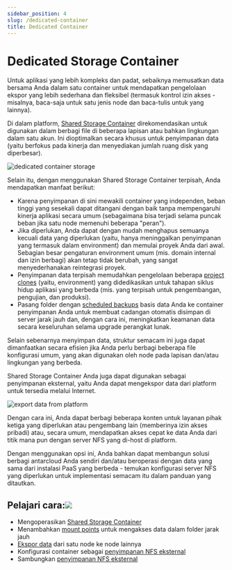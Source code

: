 ```yaml
---
sidebar_position: 4
slug: /dedicated-container
title: Dedicated Container
---
```


# Dedicated Storage Container

Untuk aplikasi yang lebih kompleks dan padat, sebaiknya memusatkan data bersama Anda dalam satu container untuk mendapatkan pengelolaan ekspor yang lebih sederhana dan fleksibel (termasuk kontrol izin akses - misalnya, baca-saja untuk satu jenis node dan baca-tulis untuk yang lainnya).

Di dalam platform, [Shared Storage Container](<https://docs.dewacloud.com/docs/shared-storage-container/>) direkomendasikan untuk digunakan dalam berbagi file di beberapa lapisan atau bahkan lingkungan dalam satu akun. Ini dioptimalkan secara khusus untuk penyimpanan data (yaitu berfokus pada kinerja dan menyediakan jumlah ruang disk yang diperbesar).

![dedicated container storage](#)

Selain itu, dengan menggunakan Shared Storage Container terpisah, Anda mendapatkan manfaat berikut:

  * Karena penyimpanan di sini mewakili container yang independen, beban tinggi yang sesekali dapat ditangani dengan baik tanpa mempengaruhi kinerja aplikasi secara umum (sebagaimana bisa terjadi selama puncak beban jika satu node memenuhi beberapa "peran").
  * Jika diperlukan, Anda dapat dengan mudah menghapus semuanya kecuali data yang diperlukan (yaitu, hanya meninggalkan penyimpanan yang termasuk dalam environment) dan memulai proyek Anda dari awal. Sebagian besar pengaturan environment umum (mis. domain internal dan izin berbagi) akan tetap tidak berubah, yang sangat menyederhanakan reintegrasi proyek.
  * Penyimpanan data terpisah memudahkan pengelolaan beberapa [project clones](<https://docs.dewacloud.com/docs/clone-environment/>) (yaitu, environment) yang didedikasikan untuk tahapan siklus hidup aplikasi yang berbeda (mis. yang terpisah untuk pengembangan, pengujian, dan produksi).
  * Pasang folder dengan [scheduled backups](<https://docs.dewacloud.com/docs/database-backups/>) basis data Anda ke container penyimpanan Anda untuk membuat cadangan otomatis disimpan di server jarak jauh dan, dengan cara ini, meningkatkan keamanan data secara keseluruhan selama upgrade perangkat lunak.

Selain sebenarnya menyimpan data, struktur semacam ini juga dapat dimanfaatkan secara efisien jika Anda perlu berbagi beberapa file konfigurasi umum, yang akan digunakan oleh node pada lapisan dan/atau lingkungan yang berbeda.

Shared Storage Container Anda juga dapat digunakan sebagai penyimpanan eksternal, yaitu Anda dapat mengekspor data dari platform untuk tersedia melalui Internet.

![export data from platform](#)

Dengan cara ini, Anda dapat berbagi beberapa konten untuk layanan pihak ketiga yang diperlukan atau pengembang lain (memberinya izin akses pribadi) atau, secara umum, mendapatkan akses cepat ke data Anda dari titik mana pun dengan server NFS yang di-host di platform.

Dengan menggunakan opsi ini, Anda bahkan dapat membangun solusi berbagi antarcloud Anda sendiri dan/atau beroperasi dengan data yang sama dari instalasi PaaS yang berbeda - temukan konfigurasi server NFS yang diperlukan untuk implementasi semacam itu dalam panduan yang ditautkan.

## Pelajari cara:[![](#)](<https://docs.dewacloud.com/docs/dedicated-storage/#learn-how-to>)

  * Mengoperasikan [Shared Storage Container](<https://docs.dewacloud.com/docs/shared-storage-container/>)
  * Menambahkan [mount points](<https://docs.dewacloud.com/docs/mount-points/>) untuk mengakses data dalam folder jarak jauh
  * [Ekspor data](<https://docs.dewacloud.com/docs/storage-exports/>) dari satu node ke node lainnya
  * Konfigurasi container sebagai [penyimpanan NFS eksternal](<https://docs.dewacloud.com/docs/configure-external-nfs-server/>)
  * Sambungkan [penyimpanan NFS eksternal](<https://docs.dewacloud.com/docs/external-nfs-storage/>)